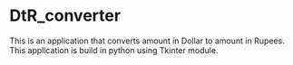 # DtR_converter
This is an application that converts amount in Dollar to amount in Rupees. This application is build in python using Tkinter module.

